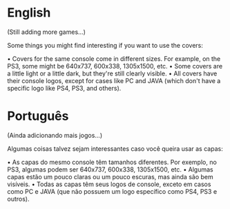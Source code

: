 <h1>English</h1>

(Still adding more games...)

Some things you might find interesting if you want to use the covers:

• Covers for the same console come in different sizes. For example, on the PS3, some might be 640x737, 600x338, 1305x1500, etc.
• Some covers are a little light or a little dark, but they're still clearly visible.
• All covers have their console logos, except for cases like PC and JAVA (which don't have a specific logo like PS4, PS3, and others).


<h1>Português</h1>

(Ainda adicionando mais jogos...)

Algumas coisas talvez sejam interessantes caso você queira usar as capas:

  • As capas do mesmo console têm tamanhos diferentes. Por exemplo, no PS3, algumas podem ser 640x737, 600x338, 1305x1500, etc.
  • Algumas capas estão um pouco claras ou um pouco escuras, mas ainda são bem visíveis.
  • Todas as capas têm seus logos de console, exceto em casos como PC e JAVA (que não possuem um logo específico como PS4, PS3 e outros).
